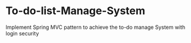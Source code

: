 # To-do-list-Manage-System
Implement Spring MVC pattern to achieve the to-do manage System with login security
